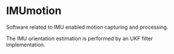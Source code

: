 IMUmotion
=========

Software related to IMU enabled motion capturing and processing.

The IMU orientation estimation is performed by an
UKF filter implementation.

